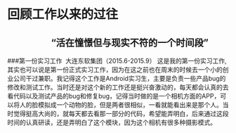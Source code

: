 回顾工作以来的过往<br/>
==== 
                     “活在憧憬但与现实不符的一个时间段”
---

###第一份实习工作  大连东软集团（2015.6-2015.9）
        这是我的第一份实习工作,其实也可以说是第一份正式实习工作，因为在这之前也在周末的时候去一个小的创业公司干过兼职。我记得这个工作是Android实习生，主要是负责一些产品bug的修改和测试工作。当时还是对这个新的工作还是挺兴奋激动的，每天都会认真的去看代码以及测试产品的bug和修复bug，记得当时做的是一个相机方面的APP，可以将人的脸模拟成一个动物的脸，但是两者很相似，一看就能看出来是那个人。当时觉得挺高大尚的，就每天都去看那一部分的代码，希望能弄明白，后来通过这段时间的认真研读，还是弄明白了这个模块，因为这个相机有很多种摄影模式。
